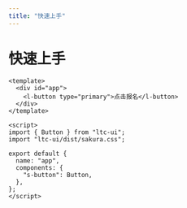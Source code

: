 ```yaml
---
title: "快速上手"
---
```


# 快速上手

```vue
<template>
  <div id="app">
    <l-button type="primary">点击报名</l-button>
  </div>
</template>

<script>
import { Button } from "ltc-ui";
import "ltc-ui/dist/sakura.css";

export default {
  name: "app",
  components: {
    "s-button": Button,
  },
};
</script>
```

<ClientOnly>
  <sakura-img/>
</ClientOnly>
